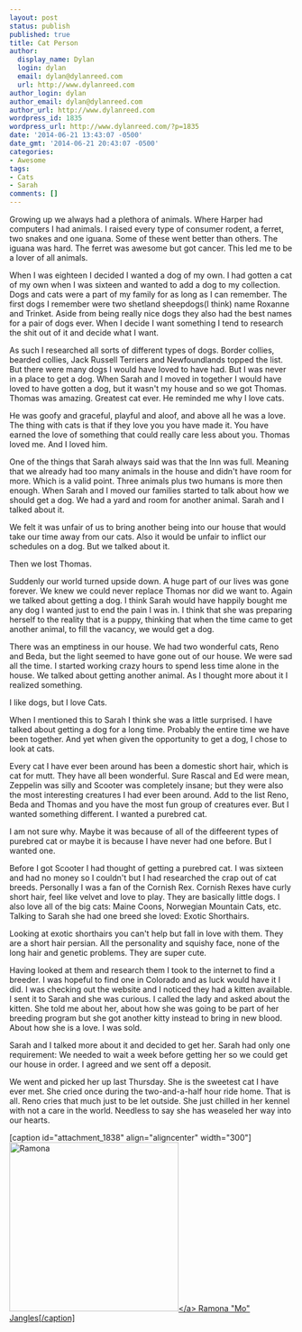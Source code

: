 ```yaml
---
layout: post
status: publish
published: true
title: Cat Person
author:
  display_name: Dylan
  login: dylan
  email: dylan@dylanreed.com
  url: http://www.dylanreed.com
author_login: dylan
author_email: dylan@dylanreed.com
author_url: http://www.dylanreed.com
wordpress_id: 1835
wordpress_url: http://www.dylanreed.com/?p=1835
date: '2014-06-21 13:43:07 -0500'
date_gmt: '2014-06-21 20:43:07 -0500'
categories:
- Awesome
tags:
- Cats
- Sarah
comments: []
---
```

<p>Growing up we always had a plethora of animals. Where Harper had computers I had animals. I raised every type of consumer rodent, a ferret, two snakes and one iguana. Some of these went better than others. The iguana was hard. The ferret was awesome but got cancer. This led me to be a lover of all animals.</p>
<p>When I was eighteen I decided I wanted a dog of my own. I had gotten a cat of my own when I was sixteen and wanted to add a dog to my collection. Dogs and cats were a part of my family for as long as I can remember. The first dogs I remember were two shetland sheepdogs(I think) name Roxanne and Trinket. Aside from being really nice dogs they also had the best names for a pair of dogs ever. When I decide I want something I tend to research the shit out of it and decide what I want.</p>
<p>As such I researched all sorts of different types of dogs. Border collies, bearded collies, Jack Russell Terriers and Newfoundlands topped the list. But there were many dogs I would have loved to have had. But I was never in a place to get a dog. When Sarah and I moved in together I would have loved to have gotten a dog, but it wasn't my house and so we got Thomas. Thomas was amazing. Greatest cat ever. He reminded me why I love cats.</p>
<p>He was goofy and graceful, playful and aloof, and above all he was a love. The thing with cats is that if they love you you have made it. You have earned the love of something that could really care less about you. Thomas loved me. And I loved him.</p>
<p>One of the things that Sarah always said was that the Inn was full. Meaning that we already had too many animals in the house and didn't have room for more. Which is a valid point. Three animals plus two humans is more then enough. When Sarah and I moved our families started to talk about how we should get a dog. We had a yard and room for another animal. Sarah and I talked about it.</p>
<p>We felt it was unfair of us to bring another being into our house that would take our time away from our cats. Also it would be unfair to inflict our schedules on a dog. But we talked about it.</p>
<p>Then we lost Thomas.</p>
<p>Suddenly our world turned upside down. A huge part of our lives was gone forever. We knew we could never replace Thomas nor did we want to. Again we talked about getting a dog. I think Sarah would have happily bought me any dog I wanted just to end the pain I was in. I think that she was preparing herself to the reality that is a puppy, thinking that when the time came to get another animal, to fill the vacancy, we would get a dog.</p>
<p>There was an emptiness in our house. We had two wonderful cats, Reno and Beda, but the light seemed to have gone out of our house. We were sad all the time. I started working crazy hours to spend less time alone in the house. We talked about getting another animal. As I thought more about it I realized something.</p>
<p>I like dogs, but I love Cats.</p>
<p>When I mentioned this to Sarah I think she was a little surprised. I have talked about getting a dog for a long time. Probably the entire time we have been together. And yet when given the opportunity to get a dog, I chose to look at cats.</p>
<p>Every cat I have ever been around has been a domestic short hair, which is cat for mutt. They have all been wonderful. Sure Rascal and Ed were mean, Zeppelin was silly and Scooter was completely insane; but they were also the most interesting creatures I had ever been around. Add to the list Reno, Beda and Thomas and you have the most fun group of creatures ever. But I wanted something different. I wanted a purebred cat.</p>
<p>I am not sure why. Maybe it was because of all of the diffeerent types of purebred cat or maybe it is because I have never had one before. But I wanted one.</p>
<p>Before I got Scooter I had thought of getting a purebred cat. I was sixteen and had no money so I couldn't but I had researched the crap out of cat breeds. Personally I was a fan of the Cornish Rex. Cornish Rexes have curly short hair, feel like velvet and love to play. They are basically little dogs. I also love all of the big cats: Maine Coons, Norwegian Mountain Cats, etc. Talking to Sarah she had one breed she loved: Exotic Shorthairs.</p>
<p>Looking at exotic shorthairs you can't help but fall in love with them. They are a short hair persian. All the personality and squishy face, none of the long hair and genetic problems. They are super cute.</p>
<p>Having looked at them and research them I took to the internet to find a breeder. I was hopeful to find one in Colorado and as luck would have it I did. I was checking out the website and I noticed they had a kitten available. I sent it to Sarah and she was curious. I called the lady and asked about the kitten. She told me about her, about how she was going to be part of her breeding program but she got another kitty instead to bring in new blood. About how she is a love. I was sold.</p>
<p>Sarah and I talked more about it and decided to get her. Sarah had only one requirement: We needed to wait a week before getting her so we could get our house in order. I agreed and we sent off a deposit.</p>
<p>We went and picked her up last Thursday. She is the sweetest cat I have ever met. She cried once during the two-and-a-half hour ride home. That is all. Reno cries that much just to be let outside. She just chilled in her kennel with not a care in the world. Needless to say she has weaseled her way into our hearts.</p>
<p>[caption id="attachment_1838" align="aligncenter" width="300"]<a href="http:&#47;&#47;www.dylanreed.com&#47;wp-content&#47;uploads&#47;2014&#47;06&#47;2014-06-20-16.17.18.jpg"><img class="size-medium wp-image-1838" src="http:&#47;&#47;www.dylanreed.com&#47;wp-content&#47;uploads&#47;2014&#47;06&#47;2014-06-20-16.17.18-300x300.jpg" alt="Ramona "Mo" Jangles" width="300" height="300" &#47;><&#47;a> Ramona "Mo" Jangles[&#47;caption]</p>
